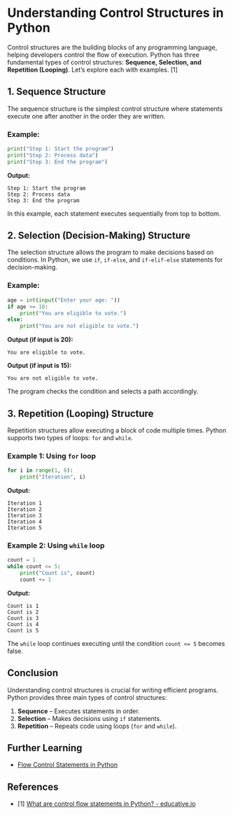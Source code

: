 # Understanding Control Structures in Python

Control structures are the building blocks of any programming language, helping developers control the flow of execution. Python has three fundamental types of control structures: **Sequence, Selection, and Repetition (Looping)**. Let’s explore each with examples. [1]

## 1. Sequence Structure

The sequence structure is the simplest control structure where statements execute one after another in the order they are written.

### Example:
```python
print("Step 1: Start the program")
print("Step 2: Process data")
print("Step 3: End the program")
```
**Output:**
```
Step 1: Start the program
Step 2: Process data
Step 3: End the program
```
In this example, each statement executes sequentially from top to bottom.

## 2. Selection (Decision-Making) Structure

The selection structure allows the program to make decisions based on conditions. In Python, we use `if`, `if-else`, and `if-elif-else` statements for decision-making.

### Example:
```python
age = int(input("Enter your age: "))
if age >= 18:
    print("You are eligible to vote.")
else:
    print("You are not eligible to vote.")
```
**Output (if input is 20):**
```
You are eligible to vote.
```
**Output (if input is 15):**
```
You are not eligible to vote.
```
The program checks the condition and selects a path accordingly.

## 3. Repetition (Looping) Structure

Repetition structures allow executing a block of code multiple times. Python supports two types of loops: `for` and `while`.

### Example 1: Using `for` loop
```python
for i in range(1, 6):
    print("Iteration", i)
```
**Output:**
```
Iteration 1
Iteration 2
Iteration 3
Iteration 4
Iteration 5
```

### Example 2: Using `while` loop
```python
count = 1
while count <= 5:
    print("Count is", count)
    count += 1
```
**Output:**
```
Count is 1
Count is 2
Count is 3
Count is 4
Count is 5
```
The `while` loop continues executing until the condition `count <= 5` becomes false.

## Conclusion

Understanding control structures is crucial for writing efficient programs. Python provides three main types of control structures:
1. **Sequence** – Executes statements in order.
2. **Selection** – Makes decisions using `if` statements.
3. **Repetition** – Repeats code using loops (`for` and `while`).

## Further Learning

- [Flow Control Statements in Python](../docs/control-flow.md)

## References

- [1] [What are control flow statements in Python? - educative.io](https://www.educative.io/answers/what-are-control-flow-statements-in-python)

